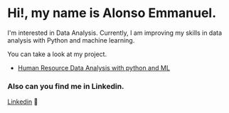 # Hi!, my name is Alonso Emmanuel. 

I'm interested in Data Analysis. 
Currently, I am improving my skills in data analysis with Python and machine learning.

You can take a look at my project.

- [Human Resource Data Analysis with python and ML](https://github.com/Alonem-HG/hr-analytics-employee-attrition)


### Also can you find me in Linkedin.
[Linkedin](https://www.linkedin.com/in/alonsoemmanuelhg/) 💼


<!---
Alonem-HG/Alonem-HG is a ✨ special ✨ repository because its `README.md` (this file) appears on your GitHub profile.
You can click the Preview link to take a look at your changes.
--->


